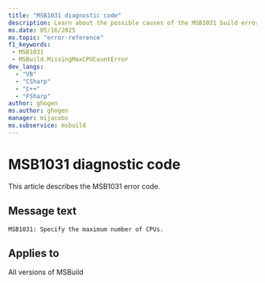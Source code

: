 ```yaml
---
title: "MSB1031 diagnostic code"
description: Learn about the possible causes of the MSB1031 build error, and get troubleshooting tips.
ms.date: 05/16/2025
ms.topic: "error-reference"
f1_keywords:
 - MSB1031
 - MSBuild.MissingMaxCPUCountError
dev_langs:
  - "VB"
  - "CSharp"
  - "C++"
  - "FSharp"
author: ghogen
ms.author: ghogen
manager: mijacobs
ms.subservice: msbuild
---
```


# MSB1031 diagnostic code

<!-- :::ErrorDefinitionDescription::: -->
<!-- :::editable-content name="introDescription"::: -->
This article describes the MSB1031 error code.
<!-- :::editable-content-end::: -->

## Message text

<!-- :::editable-content name="messageText"::: -->
`MSB1031: Specify the maximum number of CPUs.`
<!-- :::editable-content-end::: -->
<!-- MSB1031: Specify the maximum number of CPUs. -->

<!-- :::editable-content name="postOutputDescription"::: -->
<!--
{StrBegin="MSBUILD : error MSB1031: "}UE: This happens if the user does something like "msbuild.exe -m". The user must pass in an actual number like -m:4.
      LOCALIZATION: The prefix "MSBUILD : error MSBxxxx:" should not be localized.
-->
<!-- :::editable-content-end::: -->
<!-- :::ErrorDefinitionDescription-end::: -->

## Applies to

All versions of MSBuild
